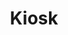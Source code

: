 ---
path: "/projects/kiosk"
title: "Kiosk"
description: "Chrome new tab extension which displays latest crypto news"
type: "project"
github: "https://github.com/kdelalic/kiosk"
tech: 
  - ReactJS
  - Material UI
  - Redux
  - Firebase
  - NodeJS
tags:
  - google chrome extension
  - crypto
  - crypto-currency
  - news
  - personal project
---